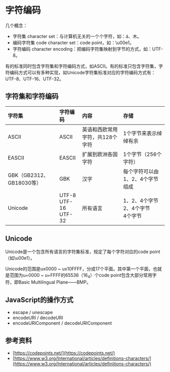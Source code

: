 # 字符编码

几个概念：

* 字符集 character set：与计算机无关的一个个字符，如：á、木。
* 编码字符集 code character set：code point，如：\u00e1。
* 字符编码 character encoding：把编码字符集映射到字节的方式，如：UTF-8。

有的标准同时包含字符集和字符编码方式，如ASCII。有的标准只包含字符集，字符编码方式可以有多种实现，如Unicode字符集标准对应的字符编码方式有：UTF-8、UTF-16、UTF-32。

## 字符集和字符编码

| **字符集** | **字符编码** | **内容** | **存储** |
| :--- | :--- | :--- | :--- |
| ASCII | ASCII | 英语和西欧常用字符，共128个字符 | 1个字节来表示绰绰有余 |
| EASCII | EASCII | 扩展到欧洲各国字符 | 1个字节（256个字符） |
| GBK（GB2312、GB18030等） | GBK | 汉字 | 每个字符可以由1、2、4个字节组成 |
| Unicode | UTF-8<br/>UTF-16<br/>UTF-32 | 所有语言 | 1、2、4个字节<br/>2、4个字节<br/>4个字节 |

## Unicode

Unicode是一个包含所有语言的字符集标准，规定了每个字符对应的code point（如\u00e1）。

Unicode的范围是ux0000 ~ ux10FFFF，分成17个平面。其中第一个平面，也就是范围为u+0000 ~ u+FFFF的65536（16<sub>4</sub>）个code point包含大部分常用字符，即Basic Multilingual Plane——BMP。

## JavaScript的操作方式

* escape / unescape
* encodeURI / decodeURI
* encodeURIComponent / decodeURIComponent

## 参考资料

* [https://codepoints.net/](https://codepoints.net/)
* [https://www.w3.org/International/articles/definitions-characters/](https://www.w3.org/International/articles/definitions-characters/)
